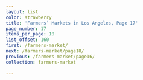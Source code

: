 ```yaml
---
layout: list
color: strawberry
title: 'Farmers’ Markets in Los Angeles, Page 17'
page_number: 17
items_per_page: 10
list_offset: 160
first: /farmers-market/
next: /farmers-market/page18/
previous: /farmers-market/page16/
collection: farmers-market

---
```

